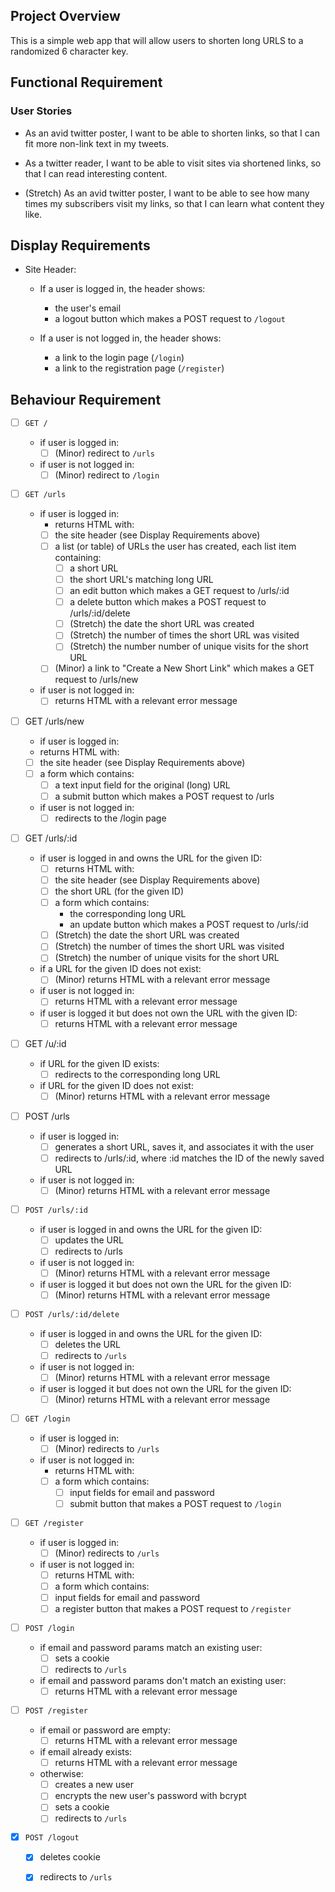## Project Overview

This is a simple web app that will allow users to shorten long URLS to a randomized 6 character key.

## Functional Requirement

### User Stories
* As an avid twitter poster, I want to be able to shorten links, so that I can fit more non-link text in my tweets.

* As a twitter reader, I want to be able to visit sites via shortened links, so that I can read interesting content.

* (Stretch) As an avid twitter poster, I want to be able to see how many times my subscribers visit my links, so that I can learn what content they like.

## Display Requirements
* Site Header:

  * If a user is logged in, the header shows:
    * the user's email
    * a logout button which makes a POST request to `/logout`
  
  * If a user is not logged in, the header shows:
    * a link to the login page (`/login`)
    * a link to the registration page (`/register`)

## Behaviour Requirement

- [ ] `GET /`
  * if user is logged in:
    - [ ] (Minor) redirect to `/urls`
  * if user is not logged in:
    - [ ] (Minor) redirect to `/login`

- [ ] `GET /urls`
  * if user is logged in:
    * returns HTML with:
    - [ ] the site header (see Display Requirements above)
    - [ ] a list (or table) of URLs the user has created, each list item containing:
      - [ ] a short URL
      - [ ] the short URL's matching long URL
      - [ ] an edit button which makes a GET request to /urls/:id
      - [ ] a delete button which makes a POST request to /urls/:id/delete
      - [ ] (Stretch) the date the short URL was created
      - [ ] (Stretch) the number of times the short URL was visited
      - [ ] (Stretch) the number number of unique visits for the short URL
    - [ ] (Minor) a link to "Create a New Short Link" which makes a GET request to /urls/new
  * if user is not logged in:
    - [ ] returns HTML with a relevant error message

- [ ] GET /urls/new
  * if user is logged in:
  * returns HTML with:
  - [ ] the site header (see Display Requirements above)
  - [ ] a form which contains:
    - [ ] a text input field for the original (long) URL
    - [ ] a submit button which makes a POST request to /urls
  * if user is not logged in:
    - [ ] redirects to the /login page

- [ ] GET /urls/:id

  * if user is logged in and owns the URL for the given ID:
    - [ ] returns HTML with:
    - [ ] the site header (see Display Requirements above)
    - [ ] the short URL (for the given ID)
    - [ ] a form which contains:
      * the corresponding long URL
      * an update button which makes a POST request to /urls/:id
    - [ ] (Stretch) the date the short URL was created
    - [ ] (Stretch) the number of times the short URL was visited
    - [ ] (Stretch) the number of unique visits for the short URL
  * if a URL for the given ID does not exist:
    - [ ] (Minor) returns HTML with a relevant error message
  * if user is not logged in:
    - [ ] returns HTML with a relevant error message
  * if user is logged it but does not own the URL with the given ID:
    - [ ] returns HTML with a relevant error message

- [ ] GET /u/:id
  * if URL for the given ID exists:
    - [ ] redirects to the corresponding long URL
  * if URL for the given ID does not exist:
    - [ ] (Minor) returns HTML with a relevant error message

- [ ] POST /urls
  * if user is logged in:
    - [ ] generates a short URL, saves it, and associates it with the user
    - [ ] redirects to /urls/:id, where :id matches the ID of the newly saved URL
  * if user is not logged in:
    - [ ] (Minor) returns HTML with a relevant error message

- [ ] `POST /urls/:id`
  * if user is logged in and owns the URL for the given ID:
    - [ ] updates the URL
    - [ ] redirects to /urls
  * if user is not logged in:
    - [ ] (Minor) returns HTML with a relevant error message
  * if user is logged it but does not own the URL for the given ID:
    - [ ] (Minor) returns HTML with a relevant error message

- [ ] `POST /urls/:id/delete`
  * if user is logged in and owns the URL for the given ID:
    - [ ] deletes the URL
    - [ ] redirects to `/urls`
  * if user is not logged in:
    - [ ] (Minor) returns HTML with a relevant error message
  * if user is logged it but does not own the URL for the given ID:
    - [ ] (Minor) returns HTML with a relevant error message

- [ ] `GET /login`
  * if user is logged in:
    - [ ] (Minor) redirects to `/urls`
  * if user is not logged in:
    * returns HTML with:
    - [ ] a form which contains:
      - [ ] input fields for email and password
      - [ ] submit button that makes a POST request to `/login`

- [ ] `GET /register`
  * if user is logged in:
    - [ ] (Minor) redirects to `/urls`
  * if user is not logged in:
    - [ ] returns HTML with:
    - [ ] a form which contains:
    - [ ] input fields for email and password
    - [ ] a register button that makes a POST request to `/register`

- [ ] `POST /login`

  * if email and password params match an existing user:
    - [ ] sets a cookie
    - [ ] redirects to `/urls`
  * if email and password params don't match an existing  user:
    - [ ] returns HTML with a relevant error message

- [ ] `POST /register`
  * if email or password are empty:
    - [ ] returns HTML with a relevant error message
  * if email already exists:
    - [ ] returns HTML with a relevant error message
  * otherwise:
    - [ ] creates a new user
    - [ ] encrypts the new user's password with bcrypt
    - [ ] sets a cookie
    - [ ] redirects to `/urls`

- [x] `POST /logout`
  - [x] deletes cookie
  - [x] redirects to `/urls`


